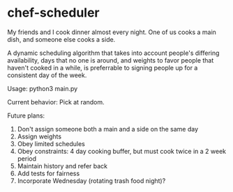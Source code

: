 # chef-scheduler

My friends and I cook dinner almost every night. One of us cooks a main dish, and someone else cooks a side. 

A dynamic scheduling algorithm that takes into account people's differing availability, days that no one is around, and weights to favor people that haven't cooked in a while, is preferrable to signing people up for a consistent day of the week.

Usage: 
python3 main.py

Current behavior:
Pick at random.

Future plans:
1. Don't assign someone both a main and a side on the same day
2. Assign weights 
3. Obey limited schedules
4. Obey constraints: 4 day cooking buffer, but must cook twice in a 2 week period
5. Maintain history and refer back
6. Add tests for fairness
7. Incorporate Wednesday (rotating trash food night)?
